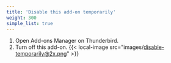 ```yaml
---
title: 'Disable this add-on temporarily'
weight: 300
simple_list: true
---
```


1.  Open Add-ons Manager on Thunderbird.
2.  Turn off this add-on.
    {{< local-image src="images/disable-temporarily@2x.png" >}}
